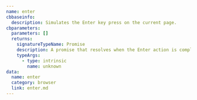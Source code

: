 ```yaml
---
name: enter
cbbaseinfo:
  description: Simulates the Enter key press on the current page.
cbparameters:
  parameters: []
  returns:
    signatureTypeName: Promise
    description: A promise that resolves when the Enter action is complete.
    typeArgs:
      - type: intrinsic
        name: unknown
data:
  name: enter
  category: browser
  link: enter.md
---
```

<CBBaseInfo/> 
 <CBParameters/>